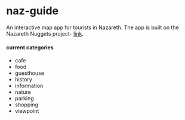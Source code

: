 # naz-guide
An interactive map app for tourists in Nazareth.
The app is built on the Nazareth Nuggets project- [link](https://github.com/FACN1/city-guide).

#### current categories
- cafe
- food
- guesthouse
- history
- information
- nature
- parking
- shopping
- viewpoint
